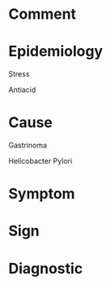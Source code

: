 # Comment

# Epidemiology

Stress

Antiacid

# Cause

Gastrinoma

Helicobacter Pylori

# Symptom

# Sign

# Diagnostic
